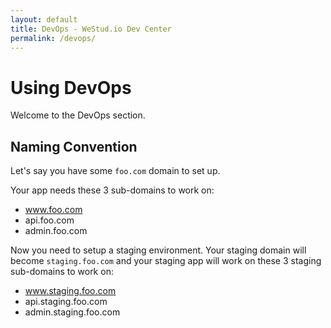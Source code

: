 ```yaml
---
layout: default
title: DevOps - WeStud.io Dev Center
permalink: /devops/
---
```


# Using DevOps

Welcome to the DevOps section.

## Naming Convention

Let's say you have some `foo.com` domain to set up.

Your app needs these 3 sub-domains to work on:
- www.foo.com
- api.foo.com
- admin.foo.com

Now you need to setup a staging environment. Your staging domain will become `staging.foo.com`
and your staging app will work on these 3 staging sub-domains to work on:
- www.staging.foo.com
- api.staging.foo.com
- admin.staging.foo.com